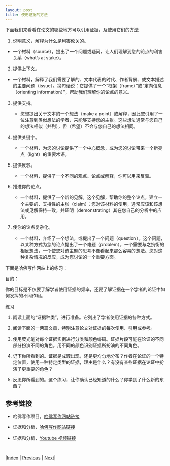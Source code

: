 ```yaml
---
layout: post
title: 使用证据的方法
---
```


下面我们来看看在论文的哪些地方可以引用证据，及使用它们的方法

1. 说明意义，解释为什么是利害攸关的。
  - 一个材料（source），提出了一个问题或疑问，让人们理解到您的论点的利害关系（what’s at stake）。

2. 提供上下文。
  - 一个材料，解释了我们需要了解的、文本代表的时代、作者背景、或文本描述的主要问题（issue）。换句话说：它提供了一个“框架（frame）”或“定向信息（orienting information）”，帮助我们理解你的论点的意义。

3. 提供支持。
   - 您想提出关于文本的一个想法（make a point）或解释，因此您引用了一位注意到类似想法的学者，来能够支持您的主张。这些想法通常与您自己的想法相似（并列），但（希望）不会与您自己的想法相同。

4. 提供关键字。
   - 一个材料，为您的讨论提供了一个中心概念，或为您的讨论带来一个新亮点（light）的重要术语。

5. 提供反驳。
   - 一个材料，提供了一个不同的观点、论点或解释，你可以用来反驳。

6. 推进你的论点。
   - 一个材料，提供了一个新的见解。这个见解，帮助你的整个论点，建立一个主要的、支持性的主张（claim）；您对该材料的使用，通常应该和该想法或见解保持一致，并证明（demonstrating）其在您自己的分析中的应用。

7. 使你的论点复杂化。
   - 一个材料，介绍了一个想法，或提出了一个问题（question）。这个问题，以某种方式为您的论点提出了一个难题（problem），一个需要与之抗衡的相反想法，一个使您对该主题的思考不像看起来那么容易的想法。您对这种复杂情况的反应，成为您讨论的一个重要方面。

下面是哈佛写作网站上的练习：

目的：

你的目标是不仅要了解学者使用证据的频率，还要了解证据在一个学者的论证中如何发挥的不同作用。

练习

1. 阅读上面的“证据种类”，进行准备。它列出了学者使用证据的各种方式。

2. 阅读下面的一两篇文章，特别注意论文对证据的每次使用、引用或参考。

3. 使用荧光笔对每个证据实例进行分类和颜色编码。证据片段可能在论证的不同部分扮演不同的角色。用不同的颜色识别证据所扮演的不同角色。

4. 记下你所看到的。证据是成簇出现，还是更均匀地分布？作者在论证的一个特定位置，使用一种特定类型的证据，理由是什么？有没有某些证据在论证中扮演了更重要的角色？

5. 反思你所看到的。这个练习，让你确认已经知道的什么？你学到了什么新的东西？

## 参考链接

- 哈佛写作项目，[哈佛写作网站链接](https://www.harvardwrites.com/)

- 证据和分析，[哈佛写作网站链接](https://www.harvardwrites.com/evidence-analysis)

- 证据和分析，[Youtube 视频链接](https://youtu.be/eOkfT1QwZPQ)

<br/>

|[Index](../../) | [Previous](4-2-evidence) | [Next](4-4-summary)|
